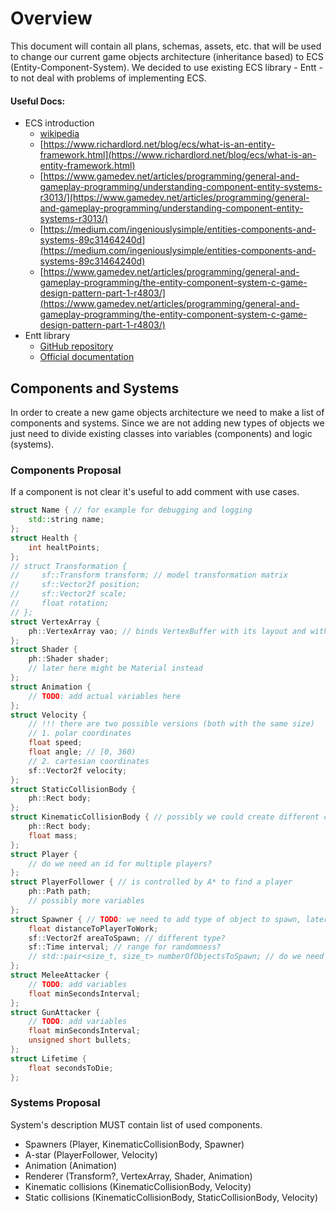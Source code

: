 # Overview
This document will contain all plans, schemas, assets, etc. that will be used to change our current game objects architecture (inheritance based) to ECS (Entity-Component-System). We decided to use existing ECS library - Entt - to not deal with problems of implementing ECS.

#### Useful Docs:
- ECS introduction
  - [wikipedia](https://en.wikipedia.org/wiki/Entity_component_system)
  - [https://www.richardlord.net/blog/ecs/what-is-an-entity-framework.html](https://www.richardlord.net/blog/ecs/what-is-an-entity-framework.html)
  - [https://www.gamedev.net/articles/programming/general-and-gameplay-programming/understanding-component-entity-systems-r3013/](https://www.gamedev.net/articles/programming/general-and-gameplay-programming/understanding-component-entity-systems-r3013/)
  - [https://medium.com/ingeniouslysimple/entities-components-and-systems-89c31464240d](https://medium.com/ingeniouslysimple/entities-components-and-systems-89c31464240d)
  - [https://www.gamedev.net/articles/programming/general-and-gameplay-programming/the-entity-component-system-c-game-design-pattern-part-1-r4803/](https://www.gamedev.net/articles/programming/general-and-gameplay-programming/the-entity-component-system-c-game-design-pattern-part-1-r4803/)
- Entt library
  - [GitHub repository](https://github.com/skypjack/entt)
  - [Official documentation](https://skypjack.github.io/entt/)

## Components and Systems
In order to create a new game objects architecture we need to make a list of components and systems.
 Since we are not adding new types of objects we just need to divide existing classes into variables (components) and logic (systems).

### Components Proposal
If a component is not clear it's useful to add comment with use cases.
```cpp
struct Name { // for example for debugging and logging
    std::string name;
};
struct Health {
    int healtPoints;
};
// struct Transformation {
//     sf::Transform transform; // model transformation matrix
//     sf::Vector2f position;
//     sf::Vector2f scale;
//     float rotation;
// };
struct VertexArray {
    ph::VertexArray vao; // binds VertexBuffer with its layout and with IndexBuffer
};
struct Shader {
    ph::Shader shader;
    // later here might be Material instead
};
struct Animation {
    // TODO: add actual variables here
};
struct Velocity {
    // !!! there are two possible versions (both with the same size)
    // 1. polar coordinates
    float speed;
    float angle; // [0, 360)
    // 2. cartesian coordinates
    sf::Vector2f velocity;
};
struct StaticCollisionBody {
    ph::Rect body;
};
struct KinematicCollisionBody { // possibly we could create different component for hitbox
    ph::Rect body;
    float mass;
};
struct Player {
    // do we need an id for multiple players?
};
struct PlayerFollower { // is controlled by A* to find a player
    ph::Path path;
    // possibly more variables
};
struct Spawner { // TODO: we need to add type of object to spawn, later it'll be done in scripting language
    float distanceToPlayerToWork;
    sf::Vector2f areaToSpawn; // different type?
    sf::Time interval; // range for randomness?
    // std::pair<size_t, size_t> numberOfObjectsToSpawn; // do we need custom amount?
};
struct MeleeAttacker {
    // TODO: add variables
    float minSecondsInterval;
};
struct GunAttacker {
    // TODO: add variables
    float minSecondsInterval;
    unsigned short bullets;
};
struct Lifetime {
    float secondsToDie;
};
```

### Systems Proposal
System's description MUST contain list of used components.
- Spawners (Player, KinematicCollisionBody, Spawner)
- A-star (PlayerFollower, Velocity)
- Animation (Animation)
- Renderer (Transform?, VertexArray, Shader, Animation)
- Kinematic collisions (KinematicCollisionBody, Velocity)
- Static collisions (KinematicCollisionBody, StaticCollisionBody, Velocity)
